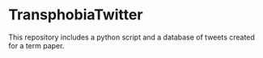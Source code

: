 # TransphobiaTwitter
This repository includes a python script and a database of tweets created for a term paper.
